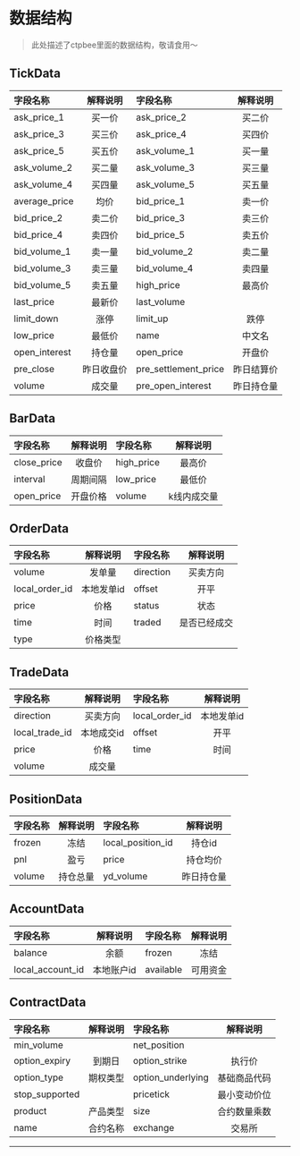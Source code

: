 # 数据结构
> 此处描述了ctpbee里面的数据结构，敬请食用～

## TickData

| 字段名称 | 解释说明 | 字段名称 | 解释说明|
| :-----  | :----:  | :----  | :----: |
|  ask_price_1  |  买一价   |  ask_price_2  |   买二价  |
|  ask_price_3  |  买三价   |  ask_price_4  |   买四价  |
|  ask_price_5  |  买五价   |  ask_volume_1 |   买一量  |
|  ask_volume_2 |  买二量   |  ask_volume_3 |   买三量  |
|  ask_volume_4 |  买四量   |  ask_volume_5 |   买五量  |
| average_price |   均价    |  bid_price_1  |   卖一价  |
|  bid_price_2  |  卖二价   |  bid_price_3  |   卖三价  |
|  bid_price_4  |  卖四价   |  bid_price_5  |   卖五价  |
|  bid_volume_1 |  卖一量   |  bid_volume_2 |   卖二量  |
|  bid_volume_3 |  卖三量   |  bid_volume_4 |   卖四量  |
|  bid_volume_5 |  卖五量   |   high_price  |   最高价  |
|   last_price  |  最新价   |  last_volume  |          |
|   limit_down  |  涨停     |    limit_up   |   跌停    |
|   low_price   |  最低价   |      name     |   中文名  |
| open_interest |  持仓量   |   open_price  |   开盘价  |
|   pre_close   |昨日收盘价|pre_settlement_price| 昨日结算价 |
|     volume    |  成交量  |      pre_open_interest   |    昨日持仓量       |
## BarData

| 字段名称 | 解释说明 | 字段名称 | 解释说明|
| :-----  | :----:  | :----  | :----: |
|  close_price  |    收盘价 |   high_price  |  最高价   |
|    interval   |  周期间隔 |   low_price   |  最低价   |
|   open_price  |  开盘价格  |     volume    |k线内成交量 |
## OrderData

| 字段名称 | 解释说明 | 字段名称 | 解释说明|
| :-----  | :----:  | :----  | :----: |
|  volume       |   发单量  |   direction   |  买卖方向 |
| local_order_id|本地发单id |     offset    |   开平  |
|     price     |    价格   |     status    |   状态    |
|      time     |   时间    |     traded    |   是否已经成交    |
|      type     |   价格类型    |         |          |
## TradeData

| 字段名称 | 解释说明 | 字段名称 | 解释说明|
| :-----  | :----:  | :----  | :----: |
|   direction   |   买卖方向  | local_order_id|   本地发单id   |
| local_trade_id|    本地成交id  |     offset    |     开平     |
|     price     |     价格  |      time     |    时间    |
|     volume    |    成交量   |               |          |
## PositionData

| 字段名称 | 解释说明 | 字段名称 | 解释说明|
| :-----  | :----:  | :----  | :----: |
|     frozen    |    冻结   |local_position_id|   持仓id   |
|      pnl      |    盈亏   |     price     |   持仓均价    |
|     volume    |    持仓总量   |   yd_volume   |    昨日持仓量    |
## AccountData

| 字段名称 | 解释说明 | 字段名称 | 解释说明|
| :-----  | :----:  | :----  | :----: |
|    balance    |     余额  |     frozen    |     冻结   |
|local_account_id|     本地账户id    |   available    |   可用资金  |

## ContractData

| 字段名称 | 解释说明 | 字段名称 | 解释说明|
| :-----  | :----:  | :----  | :----: |
|   min_volume  |              |  net_position |          |
| option_expiry |    到期日     | option_strike |    执行价  |
|  option_type  |    期权类型   |option_underlying|   基础商品代码     |
| stop_supported|              |      pricetick    |   最小变动价位       |
| product | 产品类型 |   size   |  合约数量乘数     |
| name |   合约名称 |  exchange |  交易所 |  

---